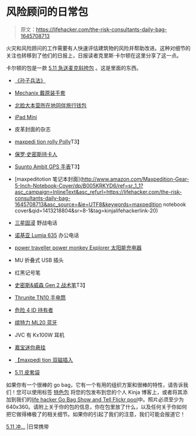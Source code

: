 # 风险顾问的日常包

> 原文：<https://lifehacker.com/the-risk-consultants-daily-bag-1645708713>

火灾和风险顾问的工作需要有人快速评估建筑物的风险并帮助改进。这种对细节的关注也转移到了他们的日报上，日报读者克里斯·卡尔顿在这里分享了这一点。



卡尔顿的包是一款 [5.11 急送麦克斜挎包](https://www.amazon.com/dp/B00FD7YN2G?asc_campaign=InlineText&asc_refurl=https://lifehacker.com/the-risk-consultants-daily-bag-1645708713&asc_source=&linkCode=ogi&psc=1&smid=A3UW6FFMODPQYZ&tag=kinjalifehackerlink-20&th=1) 。这是里面的东西。

*   [《孙子兵法》](https://www.amazon.com/dp/1599869772?asc_campaign=InlineText&asc_refurl=https://lifehacker.com/the-risk-consultants-daily-bag-1645708713&asc_source=&linkCode=ogi&psc=1&smid=ATVPDKIKX0DER&tag=kinjalifehackerlink-20&th=1)
*   [Mechanix 戴原装手套](http://www.amazon.com/dp/B0019IA18S?asc_campaign=InlineText&asc_refurl=https://lifehacker.com/the-risk-consultants-daily-bag-1645708713&asc_source=&tag=kinjalifehackerlink-20)
*   [北脸大本营所在地同伴旅行钱包](http://www.amazon.com/dp/B00FE987R0?asc_campaign=InlineText&asc_refurl=https://lifehacker.com/the-risk-consultants-daily-bag-1645708713&asc_source=&tag=kinjalifehackerlink-20)
*   [iPad Mini](http://www.amazon.com/dp/B00746W9F2?asc_campaign=InlineText&asc_refurl=https://lifehacker.com/the-risk-consultants-daily-bag-1645708713&asc_source=&tag=kinjalifehackerlink-20)
*   皮革封面的杂志
*   [maxpedi tion rolly Polly](http://www.amazon.com/dp/B0019OSA30?asc_campaign=InlineText&asc_refurl=https://lifehacker.com/the-risk-consultants-daily-bag-1645708713&asc_source=&tag=kinjalifehackerlink-20)T3】
*   [保罗·史密斯持卡人](http://www.paulsmith.co.uk/us-en/shop/mens/accessories/wallets/men-s-naked-lady-credit-card-case.html)
*   [Suunto Ambit GPS 手表](http://www.amazon.com/dp/B006N0LIG6?asc_campaign=InlineText&asc_refurl=https://lifehacker.com/the-risk-consultants-daily-bag-1645708713&asc_source=&tag=kinjalifehackerlink-20)T3】
*   [maxpeditotion 笔记本封面](http://www.amazon.com/Maxpedition-Gear-5-Inch-Notebook-Cover/dp/B005KRKYD6/ref=sr_1_1?asc_campaign=InlineText&asc_refurl=https://lifehacker.com/the-risk-consultants-daily-bag-1645708713&asc_source=&ie=UTF8&keywords=maxpedition notebook cover&qid=1413218804&sr=8-1&tag=kinjalifehackerlink-20)
*   [三星固浸](http://www.amazon.com/dp/B0042ORU08?asc_campaign=InlineText&asc_refurl=https://lifehacker.com/the-risk-consultants-daily-bag-1645708713&asc_source=&tag=kinjalifehackerlink-20) 野战电话
*   [诺基亚 Lumia 635](http://www.amazon.com/dp/B00KQW6AB0?asc_campaign=InlineText&asc_refurl=https://lifehacker.com/the-risk-consultants-daily-bag-1645708713&asc_source=&tag=kinjalifehackerlink-20) 办公电话
*   [power traveller power monkey Explorer 太阳能充电器](http://www.amazon.com/dp/B001W031KI?asc_campaign=InlineText&asc_refurl=https://lifehacker.com/the-risk-consultants-daily-bag-1645708713&asc_source=&tag=kinjalifehackerlink-20)
*   MU 折叠式 USB 插头
*   红黑记号笔
*   [史密斯&威森 Gen 2 战术笔](http://www.amazon.com/dp/B007DCCOFW?asc_campaign=InlineText&asc_refurl=https://lifehacker.com/the-risk-consultants-daily-bag-1645708713&asc_source=&tag=kinjalifehackerlink-20)T3】

*   [Thrunite TN10 手电筒](http://www.amazon.com/dp/B00JTTLIMC?asc_campaign=InlineText&asc_refurl=https://lifehacker.com/the-risk-consultants-daily-bag-1645708713&asc_source=&tag=kinjalifehackerlink-20)
*   [危险 4 ID 持有者](http://www.amazon.com/dp/B008E0S84I?asc_campaign=InlineText&asc_refurl=https://lifehacker.com/the-risk-consultants-daily-bag-1645708713&asc_source=&tag=kinjalifehackerlink-20)
*   [缤特力 ML20 蓝牙](http://www.amazon.com/dp/B00CPQ0WWS?asc_campaign=InlineText&asc_refurl=https://lifehacker.com/the-risk-consultants-daily-bag-1645708713&asc_source=&tag=kinjalifehackerlink-20)
*   JVC 有 Kx100W 耳机
*   [嘉宝迷你悬挂](http://www.amazon.com/dp/B00H42RUBY?asc_campaign=InlineText&asc_refurl=https://lifehacker.com/the-risk-consultants-daily-bag-1645708713&asc_source=&tag=kinjalifehackerlink-20)
*   [【maxpedi tion 双磁插入](http://www.amazon.com/dp/B001DZTKJI?asc_campaign=InlineText&asc_refurl=https://lifehacker.com/the-risk-consultants-daily-bag-1645708713&asc_source=&tag=kinjalifehackerlink-20)
*   [5.11 皮套袋](http://www.amazon.com/dp/B000GU1OHM?asc_campaign=InlineText&asc_refurl=https://lifehacker.com/the-risk-consultants-daily-bag-1645708713&asc_source=&tag=kinjalifehackerlink-20)

如果你有一个很棒的 go bag，它有一个有用的组织方案和很棒的特性，请告诉我们！您可以使用标签 [特色包](http://kinja.com/tag/featured-bag) 将您的包发布到您的个人 Kinja 博客上，或者将其添加到我们的[life hacker Go Bag Show and Tell Flickr pool](http://www.flickr.com/groups/2301352@N21)中。照片必须至少为 640x360。请附上关于你的包的信息，你在包里放了什么，以及任何关于你如何把它做得棒极了的相关细节。如果你的引起了我们的注意，我们可能会报道它！

[5.11 冲...](http://everyday-carry.com/post/99656498086/5-11-rush-delivery-mike-messenger-bag-90-the) |日常携带